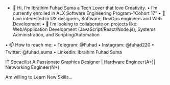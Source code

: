 - 👋 Hi, I’m Ibraihim Fuhad Suma a Tech Lover that love Creativity. •	I’m currently enrolled in ALX Software Engineering Program-"Cohort 17" 
•	🌱 I am interested in UX designers, Software, DevOps engineers and Web Development
•	💞️ I’m looking to collaborate on projects like: Web/Application Development (JavaScript/React/Node.js), Systems Administration, and Scripting/Automation

•	📫 How to reach me:
•	 Telegram: @Fuhad 
•	Instagram: @fuhad220
•	 Twitter: @fuhad_suma
•	Linkedin: Ibraihim Fuhad Suma

IT Speacilist
A Passionate Graphics Designer | Hardware Engineer(A+)| Networking Engineer(N+)   

Am willing to Learn New Skills...

                                        
  
  
  
  
  
  
  
  
  
                                                                                
 
